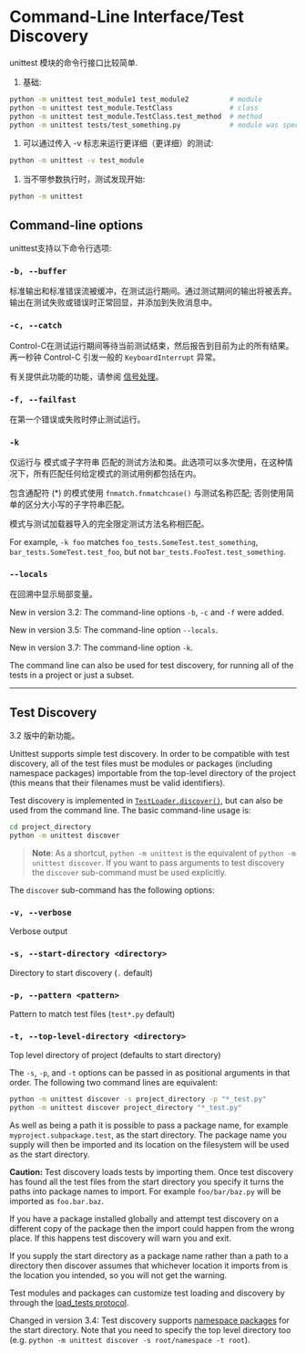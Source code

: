 # Command-Line Interface/Test Discovery

unittest 模块的命令行接口比较简单.

1. 基础:

```bash
python -m unittest test_module1 test_module2          # module
python -m unittest test_module.TestClass              # class
python -m unittest test_module.TestClass.test_method  # method
python -m unittest tests/test_something.py            # module was specified by file path
```

1. 可以通过传入 -v 标志来运行更详细（更详细）的测试:

```bash
python -m unittest -v test_module
```

1. 当不带参数执行时，测试发现开始:

```bash
python -m unittest
```

## Command-line options

unittest支持以下命令行选项:

### `-b, --buffer`

标准输出和标准错误流被缓冲，在测试运行期间。通过测试期间的输出将被丢弃。输出在测试失败或错误时正常回显，并添加到失败消息中。

### `-c, --catch`

Control-C在测试运行期间等待当前测试结束，然后报告到目前为止的所有结果。再一秒钟 Control-C 引发一般的 `KeyboardInterrupt` 异常。

有关提供此功能的功能，请参阅 [信号处理](https://docs.python.org/3/library/unittest.html?highlight=unittest#signal-handling)。

### `-f, --failfast`

在第一个错误或失败时停止测试运​​行。

### `-k`

仅运行与 模式或子字符串 匹配的测试方法和类。此选项可以多次使用，在这种情况下，所有匹配任何给定模式的测试用例都包括在内。

包含通配符 (*) 的模式使用 `fnmatch.fnmatchcase()` 与测试名称匹配; 否则使用简单的区分大小写的子字符串匹配。

模式与测试加载器导入的完全限定测试方法名称相匹配。

For example, `-k foo` matches `foo_tests.SomeTest.test_something`, `bar_tests.SomeTest.test_foo`, but not `bar_tests.FooTest.test_something`.

### `--locals`

在回溯中显示局部变量。

New in version 3.2: The command-line options `-b`, `-c` and `-f` were added.

New in version 3.5: The command-line option `--locals`.

New in version 3.7: The command-line option `-k`.

The command line can also be used for test discovery, for running all of the tests in a project or just a subset.

---

## Test Discovery

3.2 版中的新功能。

Unittest supports simple test discovery. In order to be compatible with test discovery, all of the test files must be modules or packages (including namespace packages) importable from the top-level directory of the project (this means that their filenames must be valid identifiers).

Test discovery is implemented in [`TestLoader.discover()`](https://docs.python.org/3/library/unittest.html?highlight=unittest#unittest.TestLoader.discover), but can also be used from the command line. The basic command-line usage is:

```bash
cd project_directory
python -m unittest discover
```

> **Note**: As a shortcut, `python -m unittest` is the equivalent of `python -m unittest discover`. If you want to pass arguments to test discovery the `discover` sub-command must be used explicitly.

The `discover` sub-command has the following options:

### `-v, --verbose`

Verbose output

### `-s, --start-directory <directory>`

Directory to start discovery (`.` default)

### `-p, --pattern <pattern>`

Pattern to match test files (`test*.py` default)

### `-t, --top-level-directory <directory>`

Top level directory of project (defaults to start directory)

The `-s`, `-p`, and `-t` options can be passed in as positional arguments in that order. The following two command lines are equivalent:

```bash
python -m unittest discover -s project_directory -p "*_test.py"
python -m unittest discover project_directory "*_test.py"
```

As well as being a path it is possible to pass a package name, for example `myproject.subpackage.test`, as the start directory. The package name you supply will then be imported and its location on the filesystem will be used as the start directory.

**Caution:** Test discovery loads tests by importing them. Once test discovery has found all the test files from the start directory you specify it turns the paths into package names to import. For example `foo/bar/baz.py` will be imported as `foo.bar.baz`.

If you have a package installed globally and attempt test discovery on a different copy of the package then the import could happen from the wrong place. If this happens test discovery will warn you and exit.

If you supply the start directory as a package name rather than a path to a directory then discover assumes that whichever location it imports from is the location you intended, so you will not get the warning.

Test modules and packages can customize test loading and discovery by through the [load_tests protocol](https://docs.python.org/3/library/unittest.html?highlight=unittest#load-tests-protocol).

Changed in version 3.4: Test discovery supports [namespace packages](https://docs.python.org/3/glossary.html#term-namespace-package) for the start directory. Note that you need to specify the top level directory too (e.g. `python -m unittest discover -s root/namespace -t root`).